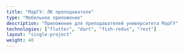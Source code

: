 ```yaml
---
title: "МарГУ: ЛК преподавателя"
type: "Мобильное приложение"
description: "Приложение для преподавателей университета МарГУ"
technologies: ["flutter", "dart", "fish-redux", "rest"]
layout: "single-project"
weight: 40
---
```

